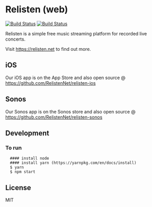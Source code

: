 # Relisten (web)

[![Build Status](https://travis-ci.org/RelistenNet/relisten-web.svg?branch=master)](https://travis-ci.org/RelistenNet/relisten-web) [![Build Status](https://ci.alecgorge.com/job/RelistenNet/job/relisten-web/job/master/badge/icon)](https://ci.alecgorge.com/job/RelistenNet/job/relisten-web/job/master/)

Relisten is a simple free music streaming platform for recorded live concerts.

Visit https://relisten.net to find out more.

## iOS
Our iOS app is on the App Store and also open source @ https://github.com/RelistenNet/relisten-ios

## Sonos
Our Sonos app is on the Sonos store and also open source @ https://github.com/RelistenNet/relisten-sonos

## Development

### To run
```
  #### install node
  #### install yarn (https://yarnpkg.com/en/docs/install)
  $ yarn
  $ npm start
```

## License
MIT
